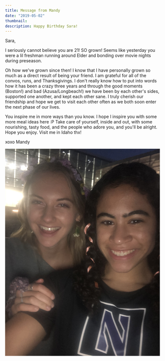 ```yaml
---
title: Message from Mandy
date: "2019-05-02"
thumbnail:
description: Happy Birthday Sara!
---
```


Sara,

I seriously cannot believe you are 21! SO grown! Seems like yesterday you were a lil freshman running around Elder and bonding over movie nights during preseason.

Oh how we've grown since then! I know that I have personally grown so much as a direct result of being your friend. I am grateful for all of the convos, runs, and Thanksgivings. I don't really know how to put into words how it has been a crazy three years and through the good moments (Boston!) and bad (Azusa/Longbeach!) we have been by each other's sides, supported one another, and kept each other sane. I truly cherish our friendship and hope we get to visit each other often as we both soon enter the next phase of our lives.

You inspire me in more ways than you know. I hope I inspire you with some more meal ideas here :P Take care of yourself, inside and out, with some nourishing, tasty food, and the people who adore you, and you'll be alright. Hope you enjoy. Visit me in Idaho thx!

xoxo
Mandy

![sara-and-mandy](buds.jpg)

